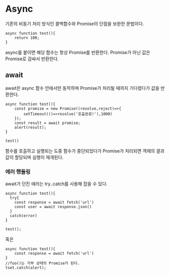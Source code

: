 # Async

기존의 비동기 처리 방식인 콜백함수와 Promise의 단점을 보완한 문법이다.

```
async function test(){
	return 100;
}
```

async를 붙이면 해당 함수는 항상 Promise를 반환한다. Promise가 아닌 값은 Promise로 감싸서 반환한다.

## await

await은 async 함수 안에서만 동작하며 Promise가 처리될 때까지 기다렸다가 값을 반환한다.

```
async function test(){
	const promise = new Promise((resolve,reject)=>{
    	setTimeout(()=>resolve('호출완료!'),1000)
    });
  	const result = await promise;
  	alert(result);
}

test()
```

함수를 호출하고 실행되는 도중 <result>함수가 중단되었다가 Promise가 처리되면 객채의 결과 값이 할당되며 실행이 재개된다.

### 에러 핸들링

await가 던진 에러는 try..catch를 사용해 잡을 수 있다.

```
async function test(){
  try{
    const response = await fetch('url')
    const user = await response.json()
  }
  catch(error)
}

test();
```

혹은

```
async function test(){
	const response = await fetch('url')
}
//foo()는 거부 상태의 Promise가 된다.
tset.catch(alert);
```
